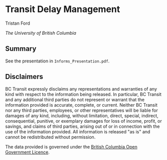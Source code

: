 # Transit Delay Management

Tristan Ford

*The University of British Columbia*

## Summary

See the presentation in `Informs_Presentation.pdf`.

## Disclaimers

BC Transit expressly disclaims any representations and warranties of any kind with respect to the information being released. In particular, BC Transit and any additional third parties do not represent or warrant that the information provided is accurate, complete, or current. Neither BC Transit nor any third parties, employees, or other representatives will be liable for damages of any kind, including, without limitation, direct, special, indirect, consequential, punitive, or exemplary damages for loss of income, profit, or savings, and claims of third parties, arising out of or in connection with the use of the information provided. All information is released "as is" and cannot be redistributed without permission.

The data provided is governed under the [British Columbia Open Government Licence](https://www2.gov.bc.ca/gov/content/data/policy-standards/open-data/open-government-licence-bc).